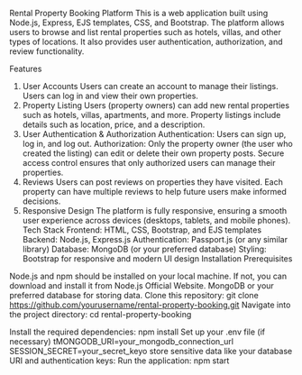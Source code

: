 Rental Property Booking Platform
This is a web application built using Node.js, Express, EJS templates, CSS, and Bootstrap. The platform allows users to browse and list rental properties such as hotels, villas, and other types of locations. It also provides user authentication, authorization, and review functionality.

Features
1. User Accounts
Users can create an account to manage their listings.
Users can log in and view their own properties.
2. Property Listing
Users (property owners) can add new rental properties such as hotels, villas, apartments, and more.
Property listings include details such as location, price, and a description.
3. User Authentication & Authorization
Authentication: Users can sign up, log in, and log out.
Authorization: Only the property owner (the user who created the listing) can edit or delete their own property posts.
Secure access control ensures that only authorized users can manage their properties.
4. Reviews
Users can post reviews on properties they have visited.
Each property can have multiple reviews to help future users make informed decisions.
5. Responsive Design
The platform is fully responsive, ensuring a smooth user experience across devices (desktops, tablets, and mobile phones).
Tech Stack
Frontend: HTML, CSS, Bootstrap, and EJS templates
Backend: Node.js, Express.js
Authentication: Passport.js (or any similar library)
Database: MongoDB (or your preferred database)
Styling: Bootstrap for responsive and modern UI design
Installation
Prerequisites

Node.js and npm should be installed on your local machine. If not, you can download and install it from Node.js Official Website.
MongoDB or your preferred database for storing data.
Clone this repository:
git clone https://github.com/yourusername/rental-property-booking.git
Navigate into the project directory:
cd rental-property-booking

Install the required dependencies:
npm install
Set up your .env file (if necessary) tMONGODB_URI=your_mongodb_connection_url
SESSION_SECRET=your_secret_keyo store sensitive data like your database URI and authentication keys:
Run the application:
npm start
